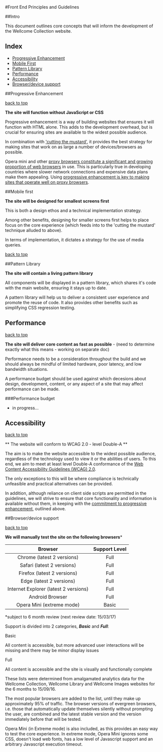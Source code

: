#Front End Principles and Guidelines

##Intro

This document outlines core concepts that will inform the development of the Wellcome Collection website.

<a name="index"></a>
## Index

- [Progressive Enhancement](#pe) 
- [Mobile First](#mf)
- [Pattern Library](#pl)
- [Performance](#performance)
- [Accessibility](#accessibility)
- [Browser/device support](#support)

<a name="pe"></a>
##Progressive Enhancement

[back to top](#index)

**The site will function without JavaScript or CSS**

Progressive enhancement is a way of building websites that ensures it will function with HTML alone.  This adds to the development overhead, but is crucial for ensuring sites are available to the widest possible audience. 

In combination with ['cutting the mustard'](http://responsivenews.co.uk/post/18948466399/cutting-the-mustard), it provides the best strategy for making sites that work on as large a number of devices/browsers as possible.

Opera mini and other [proxy browsers constitute a significant and growing proportion of web browsers](https://www.youtube.com/watch?v=BHO70H9tvqo#t=16m51s) in use. This is particularly true in developing countries where slower network connections and expensive data plans make them appealing.  Using [progressive enhancement is key to making sites that operate well on proxy browsers](https://dev.opera.com/articles/making-sites-work-opera-mini/).


<a name="mf"></a>
##Mobile first

**The site will be designed for smallest screens first**

This is both a design ethos and a technical implementation strategy.

Among other benefits, designing for smaller screens first helps to place focus on the core experience (which feeds into to the 'cutting the mustard' technique alluded to above).

In terms of implementation, it dictates a strategy for the use of media queries.

[back to top](#index)

##Pattern Library

**The site will contain a living pattern library**

All components will be displayed in a pattern library, which shares it's code with the main website, ensuring it stays up to date.

A pattern library will help us to deliver a consistent user experience and promote the reuse of code. It also provides other benefits such as simplifying CSS regression testing.


<a name="performance"></a>
## Performance

[back to top](#index)

**The site will deliver core content as fast as possible**  - (need to determine exactly what this means - working on separate doc)

Performance needs to be a consideration throughout the build and we should always be mindful of limited hardware, poor latency, and low bandwidth situations.

A performance budget should be used against which decesions about design, development, content, or any aspect of a site that may affect performance can be made. 


###Performance budget

- in progress...

<a name="accessibility"></a>
## Accessibility

[back to top](#index)

** The website will conform to WCAG 2.0 - level Double-A **

The aim is to make the website accessible to the widest possible audience, regardless of the technology used to view it or the abilities of users. To this end, we aim to meet at least level Double-A conformance of the [Web Content Accessibility Guidelines (WCAG) 2.0](http://www.w3.org/TR/WCAG20/).

The only exceptions to this will be where compliance is technically unfeasible and practical alternatives can be provided.  

In addition, although reliance on client side scripts are permitted in the guidelines, we will strive to ensure that core functionality and information is available without them, in keeping with the [commitment to progressive enhancement](#pe), outlined above.

<a name="support"></a>
##Browser/device support

[back to top](#index)

**We will manually test the site on the following browsers***

| Browser                               | Support Level |
|:-------------------------------------:|:-------------:|
| Chrome (latest 2 versions)            | Full          |
| Safari (latest 2 versions)            | Full          |
| Firefox (latest 2 versions)           | Full          |
| Edge (latest 2 versions)              | Full          |
| Internet Explorer (latest 2 versions) | Full          |
| Android Browser                       | Full          |
| Opera Mini (extreme mode)             | Basic         |

*subject to 6 month review (next review date: 15/03/17)

Support is divided into 2 categories, **_Basic_** and **_Full_**:

<dl>
    <dt>Basic</dt>
    <dl>All content is accessible, but more advanced user interactions will be missing and there may be minor display issues</dl>  
    <dt>Full</dt>
    <dl>All content is accessible and the site is visually and functionally complete</dl>  
</dl>

These lists were determined from amalgamated analytics data for the Wellcome Collection, Wellcome Library and Wellcome Images websites for the 6 months to 15/09/16.

The most popular browsers are added to the list, until they make up approximately 95% of traffic. The browser versions of evergreen browsers, i.e. those that automatically update themselves silently without prompting the user, are combined and the latest stable version and the version immediately before that will be tested.

Opera Mini (in Extreme mode) is also included, as this provides an easy way to test the core experience.  In extreme mode, Opera Mini ignores some CSS, doesn't load web fonts, has a low level of Javascript support and an arbitrary Javascript execution timeout.










